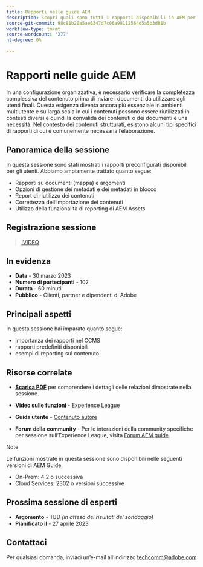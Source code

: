 ```yaml
---
title: Rapporti nelle guide AEM
description: Scopri quali sono tutti i rapporti disponibili in AEM per aiutare gli utenti a migliorare la qualità dei contenuti.
source-git-commit: 98c81b20a5ae6347d7c06a98112564d5a5b3d81b
workflow-type: tm+mt
source-wordcount: '277'
ht-degree: 0%

---
```


# Rapporti nelle guide AEM

In una configurazione organizzativa, è necessario verificare la completezza complessiva del contenuto prima di inviare i documenti da utilizzare agli utenti finali. Questa esigenza diventa ancora più essenziale in ambienti multiutente e su larga scala in cui i contenuti possono essere riutilizzati in contesti diversi e quindi la convalida dei contenuti o dei documenti è una necessità. Nel contesto dei contenuti strutturati, esistono alcuni tipi specifici di rapporti di cui è comunemente necessaria l’elaborazione.


## Panoramica della sessione

In questa sessione sono stati mostrati i rapporti preconfigurati disponibili per gli utenti. Abbiamo ampiamente trattato quanto segue:
- Rapporti su documenti (mappa) e argomenti
- Opzioni di gestione dei metadati e dei metadati in blocco
- Report di riutilizzo dei contenuti
- Correttezza dell’importazione dei contenuti
- Utilizzo della funzionalità di reporting di AEM Assets


## Registrazione sessione

>[!VIDEO](https://video.tv.adobe.com/v/3417529/guides--reporting-reporting?quality=12&learn=on)


## In evidenza

- **Data** - 30 marzo 2023
- **Numero di partecipanti** - 102
- **Durata** - 60 minuti
- **Pubblico** - Clienti, partner e dipendenti di Adobe


## Principali aspetti

In questa sessione hai imparato quanto segue:
- Importanza dei rapporti nel CCMS
- rapporti predefiniti disponibili
- esempi di reporting sul contenuto


## Risorse correlate

- **[Scarica PDF](./assets/aem-guides-expert-session-reports-documentation.pdf)** per comprendere i dettagli delle relazioni dimostrate nella sessione.

- **Video sulle funzioni** -  [Experience League](https://experienceleague.adobe.com/docs/experience-manager-guides-learn/videos/output-generation/working-with-reports.html?lang=en)

- **Guida utente** - [Contenuto autore](https://help.adobe.com/en_US/xml-documentation-for-adobe-experience-manager/index.html#t=DXML-master-map%2Freports-intro.html)

- **Forum della community** - Per le interazioni della community specifiche per sessione sull’Experience League, visita  [Forum AEM guide](https://experienceleaguecommunities.adobe.com/t5/experience-manager-guides/bd-p/xml-documentation-discussions).

>[!NOTE]
>
> Le funzioni mostrate in questa sessione sono disponibili nelle seguenti versioni di AEM Guide:
> - On-Prem: 4.2 o successiva
> - Cloud Services: 2302 o versioni successive



## Prossima sessione di esperti

- **Argomento** - TBD *(in attesa dei risultati del sondaggio)*
- **Pianificato il** - 27 aprile 2023


## Contattaci

Per qualsiasi domanda, inviaci un’e-mail all’indirizzo <techcomm@adobe.com>
